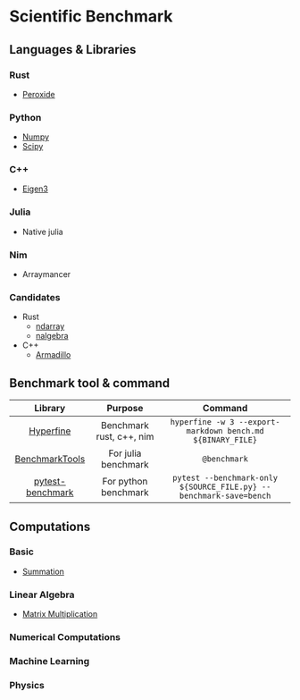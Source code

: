 # Scientific Benchmark

## Languages & Libraries

### Rust

* [Peroxide](https://github.com/Axect/Peroxide)

### Python

* [Numpy](https://numpy.org/)
* [Scipy](https://www.scipy.org/)

### C++

* [Eigen3](http://eigen.tuxfamily.org/index.php?title=Main_Page)

### Julia

* Native julia

### Nim

* Arraymancer

### Candidates

* Rust    
    * [ndarray](https://github.com/rust-ndarray/ndarray)
    * [nalgebra](https://nalgebra.org/)
* C++
    * [Armadillo](http://arma.sourceforge.net/)

## Benchmark tool & command

Library | Purpose | Command
:-----: | :-----: | :-----:
[Hyperfine](https://github.com/sharkdp/hyperfine) | Benchmark rust, c++, nim | `hyperfine -w 3 --export-markdown bench.md ${BINARY_FILE}`
[BenchmarkTools](https://github.com/JuliaCI/BenchmarkTools.jl) | For julia benchmark | `@benchmark`
[pytest-benchmark](https://github.com/ionelmc/pytest-benchmark) | For python benchmark | `pytest --benchmark-only ${SOURCE_FILE.py} --benchmark-save=bench`

## Computations

### Basic

* [Summation](./Basic/sum)

### Linear Algebra

* [Matrix Multiplication](./Linear_Algebra/matmul)

### Numerical Computations

### Machine Learning

### Physics
